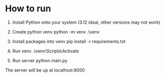 # How to run

1. Install Python onto your system (3.12 ideal, other versions may not work)

2. Create python venv
python -m venv .\venv

3. Install packages into venv
pip install -r requirements.txt

4. Run venv
.\venv\Scripts\Activate

5. Run server
python main.py

The server will be up at localhost:8000